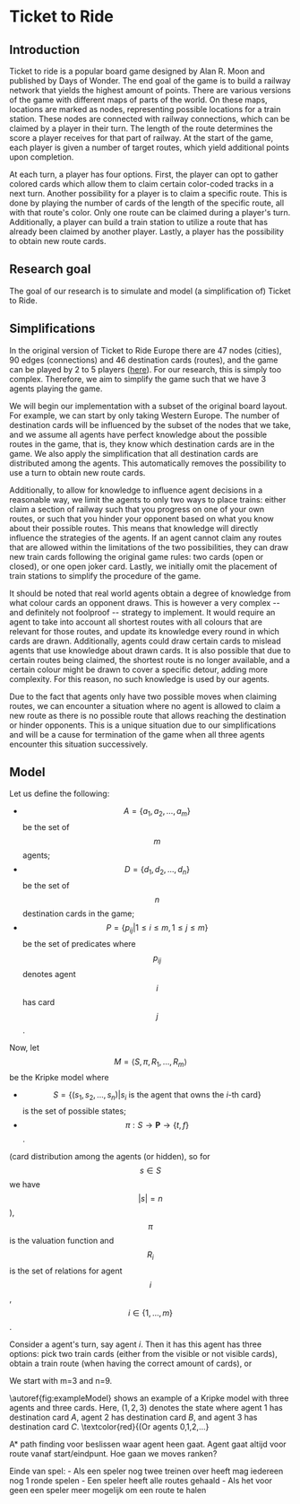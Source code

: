 <head>
<link rel="stylesheet" href="https://cdn.jsdelivr.net/npm/katex@0.10.2/dist/katex.min.css" integrity="sha384-yFRtMMDnQtDRO8rLpMIKrtPCD5jdktao2TV19YiZYWMDkUR5GQZR/NOVTdquEx1j" crossorigin="anonymous">
<script defer src="https://cdn.jsdelivr.net/npm/katex@0.10.2/dist/katex.min.js" integrity="sha384-9Nhn55MVVN0/4OFx7EE5kpFBPsEMZxKTCnA+4fqDmg12eCTqGi6+BB2LjY8brQxJ" crossorigin="anonymous"></script>
<script defer src="https://cdn.jsdelivr.net/npm/katex@0.10.2/dist/contrib/auto-render.min.js" integrity="sha384-kWPLUVMOks5AQFrykwIup5lo0m3iMkkHrD0uJ4H5cjeGihAutqP0yW0J6dpFiVkI" crossorigin="anonymous" onload="renderMathInElement(document.body);"></script>
<style>
.katex-display > .katex {
  display: inline-block;
  white-space: nowrap;
  max-width: 100%;
  overflow-x: scroll;
  text-align: initial;
}
.katex {
  font: normal 1.21em KaTeX_Main, Times New Roman, serif;
  line-height: 1.2;
  white-space: normal;
  text-indent: 0;
}
</style>
</head>

# Ticket to Ride

## Introduction
Ticket to ride is a popular board game designed by Alan R. Moon and published by Days of Wonder. 
The end goal of the game is to build a railway network that yields the highest amount of points. 
There are various versions of the game with different maps of parts of the world. 
On these maps, locations are marked as nodes, representing possible locations for a train station. 
These nodes are connected with railway connections, which can be claimed by a player in their turn. 
The length of the route determines the score a player receives for that part of railway. 
At the start of the game, each player is given a number of target routes, which yield additional points upon completion.

At each turn, a player has four options. 
First, the player can opt to gather colored cards which allow them to claim certain color-coded tracks in a next turn. 
Another possibility for a player is to claim a specific route. 
This is done by playing the number of cards of the length of the specific route, all with that route's color. 
Only one route can be claimed during a player's turn. 
Additionally, a player can build a train station to utilize a route that has already been claimed by another player. 
Lastly, a player has the possibility to obtain new route cards.

## Research goal
The goal of our research is to simulate and model (a simplification of) Ticket to Ride.

## Simplifications
In the original version of Ticket to Ride Europe there are 47 nodes (cities), 90 edges (connections) and 46 destination
cards (routes), and the game can be played by 2 to 5 players ([here](https://towardsdatascience.com/playing-ticket-to-ride-like-a-computer-programmer-2129ac4909d9)). 
For our research, this is simply too complex. Therefore, we aim to simplify the game such that we have 3 agents playing 
the game.

We will begin our implementation with a subset of the original board layout. For example, we can start by only taking
Western Europe. The number of destination cards will be influenced by the subset of the nodes that we take, and we assume
all agents have perfect knowledge about the possible routes in the game, that is, they know which destination cards are
in the game. We also apply the simplification that all destination cards are distributed among the agents. This
automatically removes the possibility to use a turn to obtain new route cards.

Additionally, to allow for knowledge to influence agent decisions in a reasonable way, we limit the agents to only two
ways to place trains: either claim a section of railway such that you progress on one of your own routes, or such that
you hinder your opponent based on what you know about their possible routes. This means that knowledge will directly
influence the strategies of the agents. If an agent cannot claim any routes that are allowed within the limitations of
the two possibilities, they can draw new train cards following the original game rules: two cards (open or closed), or 
one open joker card. Lastly, we initially omit the placement of train stations to simplify the procedure of the game.

It should be noted that real world agents obtain a degree of knowledge from what colour cards an opponent draws. This
is however a very complex -- and definitely not foolproof -- strategy to implement. It would require an agent to take into
account all shortest routes with all colours that are relevant for those routes, and update its knowledge every round
in which cards are drawn. Additionally, agents could draw certain cards to mislead agents that use knowledge about
drawn cards. It is also possible that due to certain routes being claimed, the shortest route is no longer available, and
a certain colour might be drawn to cover a specific detour, adding more complexity. For this reason, no such knowledge
is used by our agents.

Due to the fact that agents only have two possible moves when claiming routes, we can encounter a situation where no
agent is allowed to claim a new route as there is no possible route that allows reaching the destination or hinder
opponents. This is a unique situation due to our simplifications and will be a cause for termination of the game when all
three agents encounter this situation successively.


## Model
Let us define the following:
* $$A=\{a_1,a_2,\dots,a_m\}$$ be the set of $$m$$ agents;
* $$D=\{d_1,d_2,\dots,d_n\}$$ be the set of $$n$$ destination cards in the game;
* $$P=\{p_{ij}| 1 \leq i \leq m, 1 \leq j \leq m\}$$ be the set of predicates where $$p_{ij}$$ denotes agent $$i$$ has card $$j$$.  

Now, let $$M=\langle S, \pi, R_1, \dots, R_m \rangle$$ be the Kripke model where
* $$S = \{(s_1,s_2,\dots,s_n) | s_i \text{ is the agent that owns the } i \text{-th card}\}$$ is the set of possible states;
* $$\pi : S \rightarrow \mathbf{P} \rightarrow \{t, f\}$$.

(card distribution among the agents (or hidden), so for $$s \in S$$ we have $$|s|=n$$), 
$$\pi$$ is the valuation function and $$R_i$$ is the set of relations for agent $$i$$, $$i \in \{1,\dots,m\}$$.

Consider a agent's turn, say agent $i$.
Then it has this agent has three options: pick two train cards (either from the visible or not visible cards), 
obtain a train route (when having the correct amount of cards), or 

We start with m=3 and n=9.

\autoref{fig:exampleModel} shows an example of a Kripke model with three agents and three cards.
Here, $(1,2,3)$ denotes the state where agent $1$ has destination card $A$, agent $2$ has destination card $B$, and 
agent $3$ has destination card $C$.
\textcolor{red}{(Or agents 0,1,2,...}


A* path finding voor beslissen waar agent heen gaat. Agent gaat altijd voor route vanaf start/eindpunt.
Hoe gaan we moves ranken?

Einde van spel: 
	- Als een speler nog twee treinen over heeft mag iedereen nog 1 ronde spelen
	- Een speler heeft alle routes gehaald
	- Als het voor geen een speler meer mogelijk om een route te halen
